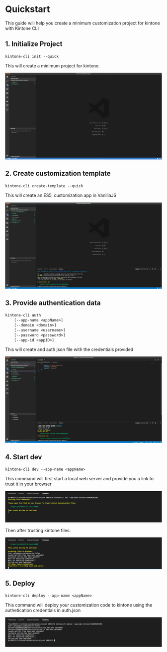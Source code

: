 # Quickstart

This guide will help you create a minimum customization project for kintone with Kintone CLI

## 1. Initialize Project
``
kintone-cli init --quick
``

This will create a minimum project for kintone.

![Minimum project](./img/project.png)

## 2. Create customization template
``
kintone-cli create-template --quick
``

This will create an ES5, customization app in VanillaJS

![Minimum template](./img/template.png)

## 3. Provide authentication data
```
kintone-cli auth
    [--app-name <appName>]
    [--domain <domain>]
    [--username <username>]
    [--password <password>]
    [--app-id <appID>]
```

This will create and auth.json file with the credentials provided

![Authentication](./img/auth.png)

## 4. Start dev
``
kintone-cli dev --app-name <appName>
``

This command will first start a local web server and provide you a link to trust it in your browser

![Local web server](./img/localws.png)

Then after trusting kintone files:

![Develope](./img/dev.png)

## 5. Deploy
``
kintone-cli deploy --app-name <appName>
``

This command will deploy your customization code to kintone using the authetication credentials in auth.json

![Deploy](./img/deploy.png)